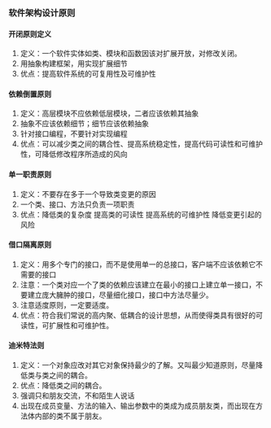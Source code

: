 ### 软件架构设计原则
#### 开闭原则定义

1. 定义：一个软件实体如类、模块和函数因该对扩展开放，对修改关闭。
2. 用抽象构建框架，用实现扩展细节
3. 优点：提高软件系统的可复用性及可维护性
#### 依赖倒置原则
1. 定义：高层模块不应依赖低层模块，二者应该依赖其抽象
2. 抽象不应该依赖细节；细节应该依赖抽象
3. 针对接口编程，不要针对实现编程
4. 优点：可以减少类之间的耦合性、提高系统稳定性，提高代码可读性和可维护性，可降低修改程序所造成的风向

#### 单一职责原则

1. 定义：不要存在多于一个导致类变更的原因
2. 一个类、接口、方法只负责一项职责
3. 优点：降低类的复杂度
      提高类的可读性
    提高系统的可维护性
    降低变更引起的风险

#### 借口隔离原则

1. 定义：用多个专门的接口，而不是使用单一的总接口，客户端不应该依赖它不需要的接口
2. 注意：一个类对应一个了类的依赖应该建立在最小的接口上建立单一接口，不要建立庞大臃肿的接口，尽量细化接口，接口中方法尽量少。
3. 注意适度原则，一定要适度。
4. 优点：符合我们常说的高内聚、低耦合的设计思想，从而使得类具有很好的可读性，可扩展性和可维护性。

#### 迪米特法则

1. 定义：一个对象应改对其它对象保持最少的了解。又叫最少知道原则，尽量降低类与类之间的耦合。
2. 优点：降低类之间的耦合。
3. 强调只和朋友交流，不和陌生人说话
4. 出现在成员变量、方法的输入、输出参数中的类成为成员朋友类，而出现在方法体内部的类不属于朋友。